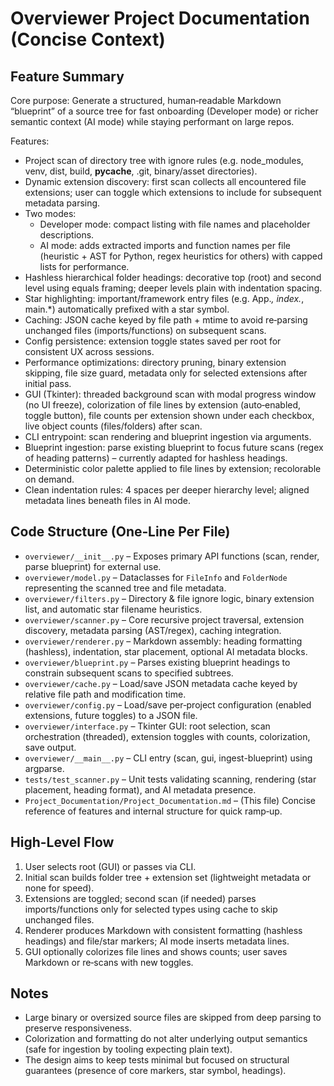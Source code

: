 # Overviewer Project Documentation (Concise Context)

## Feature Summary
Core purpose: Generate a structured, human‑readable Markdown “blueprint” of a source tree for fast onboarding (Developer mode) or richer semantic context (AI mode) while staying performant on large repos.

Features:
- Project scan of directory tree with ignore rules (e.g. node_modules, venv, dist, build, __pycache__, .git, binary/asset directories).
- Dynamic extension discovery: first scan collects all encountered file extensions; user can toggle which extensions to include for subsequent metadata parsing.
- Two modes:
	- Developer mode: compact listing with file names and placeholder descriptions.
	- AI mode: adds extracted imports and function names per file (heuristic + AST for Python, regex heuristics for others) with capped lists for performance.
- Hashless hierarchical folder headings: decorative top (root) and second level using equals framing; deeper levels plain with indentation spacing.
- Star highlighting: important/framework entry files (e.g. App.*, index.*, main.*) automatically prefixed with a star symbol.
- Caching: JSON cache keyed by file path + mtime to avoid re‑parsing unchanged files (imports/functions) on subsequent scans.
- Config persistence: extension toggle states saved per root for consistent UX across sessions.
- Performance optimizations: directory pruning, binary extension skipping, file size guard, metadata only for selected extensions after initial pass.
- GUI (Tkinter): threaded background scan with modal progress window (no UI freeze), colorization of file lines by extension (auto‑enabled, toggle button), file counts per extension shown under each checkbox, live object counts (files/folders) after scan.
- CLI entrypoint: scan rendering and blueprint ingestion via arguments.
- Blueprint ingestion: parse existing blueprint to focus future scans (regex of heading patterns) – currently adapted for hashless headings.
- Deterministic color palette applied to file lines by extension; recolorable on demand.
- Clean indentation rules: 4 spaces per deeper hierarchy level; aligned metadata lines beneath files in AI mode.

## Code Structure (One‑Line Per File)
- `overviewer/__init__.py` – Exposes primary API functions (scan, render, parse blueprint) for external use.
- `overviewer/model.py` – Dataclasses for `FileInfo` and `FolderNode` representing the scanned tree and file metadata.
- `overviewer/filters.py` – Directory & file ignore logic, binary extension list, and automatic star filename heuristics.
- `overviewer/scanner.py` – Core recursive project traversal, extension discovery, metadata parsing (AST/regex), caching integration.
- `overviewer/renderer.py` – Markdown assembly: heading formatting (hashless), indentation, star placement, optional AI metadata blocks.
- `overviewer/blueprint.py` – Parses existing blueprint headings to constrain subsequent scans to specified subtrees.
- `overviewer/cache.py` – Load/save JSON metadata cache keyed by relative file path and modification time.
- `overviewer/config.py` – Load/save per‑project configuration (enabled extensions, future toggles) to a JSON file.
- `overviewer/interface.py` – Tkinter GUI: root selection, scan orchestration (threaded), extension toggles with counts, colorization, save output.
- `overviewer/__main__.py` – CLI entry (scan, gui, ingest-blueprint) using argparse.
- `tests/test_scanner.py` – Unit tests validating scanning, rendering (star placement, heading format), and AI metadata presence.
- `Project_Documentation/Project_Documentation.md` – (This file) Concise reference of features and internal structure for quick ramp‑up.

## High-Level Flow
1. User selects root (GUI) or passes via CLI.
2. Initial scan builds folder tree + extension set (lightweight metadata or none for speed).
3. Extensions are toggled; second scan (if needed) parses imports/functions only for selected types using cache to skip unchanged files.
4. Renderer produces Markdown with consistent formatting (hashless headings) and file/star markers; AI mode inserts metadata lines.
5. GUI optionally colorizes file lines and shows counts; user saves Markdown or re‑scans with new toggles.

## Notes
- Large binary or oversized source files are skipped from deep parsing to preserve responsiveness.
- Colorization and formatting do not alter underlying output semantics (safe for ingestion by tooling expecting plain text).
- The design aims to keep tests minimal but focused on structural guarantees (presence of core markers, star symbol, headings).

